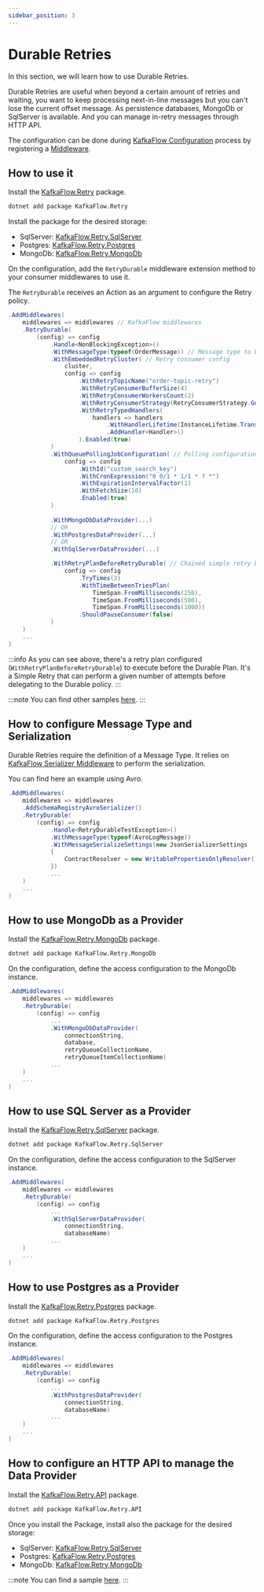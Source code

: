 ```yaml
---
sidebar_position: 3
---
```


# Durable Retries

In this section, we will learn how to use Durable Retries.

Durable Retries are useful when beyond a certain amount of retries and waiting, you want to keep processing next-in-line messages but you can't lose the current offset message. 
As persistence databases, MongoDb or SqlServer is available. And you can manage in-retry messages through HTTP API.    

The configuration can be done during [KafkaFlow Configuration](https://farfetch.github.io/kafkaflow/docs/guides/configuration) process by registering a [Middleware](https://farfetch.github.io/kafkaflow/docs/guides/middlewares/).

## How to use it

Install the [KafkaFlow.Retry](https://www.nuget.org/packages/KafkaFlow.Retry) package. 

```bash
dotnet add package KafkaFlow.Retry
```

Install the package for the desired storage:
 - SqlServer: [KafkaFlow.Retry.SqlServer](https://www.nuget.org/packages/KafkaFlow.Retry.SqlServer) 
 - Postgres: [KafkaFlow.Retry.Postgres](https://www.nuget.org/packages/KafkaFlow.Retry.Postgres) 
 - MongoDb: [KafkaFlow.Retry.MongoDb](https://www.nuget.org/packages/KafkaFlow.Retry.MongoDb) 


On the configuration, add the `RetryDurable` middleware extension method to your consumer middlewares to use it. 

The `RetryDurable` receives an Action as an argument to configure the Retry policy. 
 

```csharp
.AddMiddlewares(
    middlewares => middlewares // KafkaFlow middlewares
    .RetryDurable(
        (config) => config
            .Handle<NonBlockingException>()
            .WithMessageType(typeof(OrderMessage)) // Message type to be consumed
            .WithEmbeddedRetryCluster( // Retry consumer config
                cluster,
                config => config
                    .WithRetryTopicName("order-topic-retry")
                    .WithRetryConsumerBufferSize(4)
                    .WithRetryConsumerWorkersCount(2)
                    .WithRetryConsumerStrategy(RetryConsumerStrategy.GuaranteeOrderedConsumption)
                    .WithRetryTypedHandlers(
                        handlers => handlers
                            .WithHandlerLifetime(InstanceLifetime.Transient)
                            .AddHandler<Handler>()
                    ).Enabled(true)
            )
            .WithQueuePollingJobConfiguration( // Polling configuration
                config => config
                    .WithId("custom_search_key")
                    .WithCronExpression("0 0/1 * 1/1 * ? *")
                    .WithExpirationIntervalFactor(1)
                    .WithFetchSize(10)
                    .Enabled(true)
            )
            
            .WithMongoDbDataProvider(...)
            // OR
            .WithPostgresDataProvider(...)
            // OR
            .WithSqlServerDataProvider(...)

            .WithRetryPlanBeforeRetryDurable( // Chained simple retry before triggering durable 
                config => config
                    .TryTimes(3)
                    .WithTimeBetweenTriesPlan(
                        TimeSpan.FromMilliseconds(250),
                        TimeSpan.FromMilliseconds(500),
                        TimeSpan.FromMilliseconds(1000))
                    .ShouldPauseConsumer(false)
            )
    )
    ...
)
```

:::info
As you can see above, there's a retry plan configured (`WithRetryPlanBeforeRetryDurable`) to execute before the Durable Plan.
It's a Simple Retry that can perform a given number of attempts before delegating to the Durable policy.
:::

:::note
You can find other samples [here](https://github.com/Farfetch/kafkaflow-retry-extensions/tree/main/samples).
:::

## How to configure Message Type and Serialization

Durable Retries require the definition of a Message Type. It relies on [KafkaFlow Serializer Middleware](https://farfetch.github.io/kafkaflow/docs/guides/middlewares/serializer-middleware/) to perform the serialization.

You can find here an example using Avro.

```csharp
.AddMiddlewares(
    middlewares => middlewares
    .AddSchemaRegistryAvroSerializer()
    .RetryDurable(
        (config) => config
            .Handle<RetryDurableTestException>()
            .WithMessageType(typeof(AvroLogMessage))
            .WithMessageSerializeSettings(new JsonSerializerSettings
            {
                ContractResolver = new WritablePropertiesOnlyResolver()
            })
            ...
    )
    ...
)
```

## How to use MongoDb as a Provider

Install the [KafkaFlow.Retry.MongoDb](https://www.nuget.org/packages/KafkaFlow.Retry.MongoDb) package. 

```bash
dotnet add package KafkaFlow.Retry.MongoDb
```

On the configuration, define the access configuration to the MongoDb instance.

```csharp
.AddMiddlewares(
    middlewares => middlewares 
    .RetryDurable(
        (config) => config
            ...
            .WithMongoDbDataProvider(
                connectionString,
                database,
                retryQueueCollectionName,
                retryQueueItemCollectionName)
            ...
    )
    ...
)
```


## How to use SQL Server as a Provider

Install the [KafkaFlow.Retry.SqlServer](https://www.nuget.org/packages/KafkaFlow.Retry.SqlServer) package. 

```bash
dotnet add package KafkaFlow.Retry.SqlServer
```

On the configuration, define the access configuration to the SqlServer instance.

```csharp
.AddMiddlewares(
    middlewares => middlewares 
    .RetryDurable(
        (config) => config
            ...
            .WithSqlServerDataProvider(
                connectionString,
                databaseName)
            ...
    )
    ...
)
```

## How to use Postgres as a Provider

Install the [KafkaFlow.Retry.Postgres](https://www.nuget.org/packages/KafkaFlow.Retry.Postgres) package. 

```bash
dotnet add package KafkaFlow.Retry.Postgres
```

On the configuration, define the access configuration to the Postgres instance.

```csharp
.AddMiddlewares(
    middlewares => middlewares 
    .RetryDurable(
        (config) => config
            ...
            .WithPostgresDataProvider(
                connectionString,
                databaseName)
            ...
    )
    ...
)
```

## How to configure an HTTP API to manage the Data Provider

Install the [KafkaFlow.Retry.API](https://www.nuget.org/packages/KafkaFlow.Retry.API) package. 

```bash
dotnet add package KafkaFlow.Retry.API
```

Once you install the Package, install also the package for the desired storage:
 - SqlServer: [KafkaFlow.Retry.SqlServer](https://www.nuget.org/packages/KafkaFlow.Retry.SqlServer) 
 - Postgres: [KafkaFlow.Retry.Postgres](https://www.nuget.org/packages/KafkaFlow.Retry.Postgres) 
 - MongoDb: [KafkaFlow.Retry.MongoDb](https://www.nuget.org/packages/KafkaFlow.Retry.MongoDb) 


:::note
You can find a sample [here](https://github.com/Farfetch/kafkaflow-retry-extensions/tree/main/samples/KafkaFlow.Retry.API.Sample).
:::
